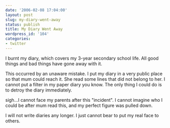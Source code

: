 ```yaml
---
date: '2006-02-08 17:04:00'
layout: post
slug: my-diary-went-away
status: publish
title: My Diary Went Away
wordpress_id: '104'
categories:
- twitter
---
```


I burnt my diary, which covers my 3-year secondary school life. All good things and bad things have gone away with it.


This occurred by an unaware mistake. I put my diary in a very public place so that mum could reach it. She read some lines that did not belong to her. I cannot put a filter in my paper diary you know. The only thing I could do is to detroy the diary immediately.


sigh...I cannot face my parents after this "incident". I cannot imagine who I could be after mum read this, and my perfect figure was pulled down.


I will not write diaries any longer. I just cannot bear to put my real face to others.
